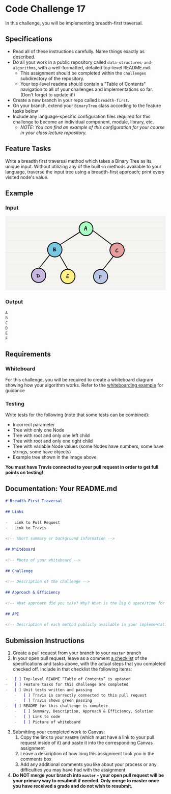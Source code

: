 # Code Challenge 17

In this challenge, you will be implementing breadth-first traversal.

## Specifications

-   Read all of these instructions carefully. Name things exactly as described.
-   Do all your work in a public repository called `data-structures-and-algorithms`, with a well-formatted, detailed top-level README.md.
    -   This assignment should be completed within the `challenges` subdirectory of the repository.
    -   Your top-level readme should contain a "Table of Contents" navigation to all of your challenges and implementations so far. (Don't forget to update it!)
-   Create a new branch in your repo called `breadth-first`.
-   On your branch, extend your `BinaryTree` class according to the feature tasks below
-   Include any language-specific configuration files required for this challenge to become an individual component, module, library, etc.
    -   _NOTE: You can find an example of this configuration for your course in your class lecture repository._

## Feature Tasks

Write a breadth first traversal method which takes a Binary Tree as its unique input. Without utilizing any of the built-in methods available to your language, traverse the input tree using a breadth-first approach; print every visited node's value.

## Example

### Input

![Example](./binary-tree.png)

### Output

```
A
B
C
D
E
F
```

## Requirements

### Whiteboard

For this challenge, you will be required to create a whiteboard diagram showing how your algorithm works. Refer to the [whiteboarding example](../DataStructuresWhiteboard.PNG) for guidance

### Testing

Write tests for the following (note that some tests can be combined):

-   Incorrect parameter
-   Tree with only one Node
-   Tree with root and only one left child
-   Tree with root and only one right child
-   Tree with variable Node values (some Nodes have numbers, some have strings, some have objects)
-   Example tree shown in the image above

**You must have Travis connected to your pull request in order to get full points on testing!**

## Documentation: Your README.md

```markdown
# Breadth-First Traversal

## Links

-   Link to Pull Request
-   Link to Travis

<!-- Short summary or background information -->

## Whiteboard

<!-- Photo of your whiteboard -->

## Challenge

<!-- Description of the challenge -->

## Approach & Efficiency

<!-- What approach did you take? Why? What is the Big O space/time for this approach? -->

## API

<!-- Description of each method publicly available in your implementation -->
```

## Submission Instructions

1. Create a pull request from your branch to your `master` branch
2. In your open pull request, leave as a comment [a checklist](https://github.com/blog/1825-task-lists-in-all-markdown-documents) of the specifications and tasks above, with the actual steps that you completed checked off. Include in that checklist the following items:

```markdown
-   [ ] Top-level README “Table of Contents” is updated
-   [ ] Feature tasks for this challenge are completed
-   [ ] Unit tests written and passing
    -   [ ] Travis is correctly connected to this pull request
    -   [ ] Travis shows green passing
-   [ ] README for this challenge is complete
    -   [ ] Summary, Description, Approach & Efficiency, Solution
    -   [ ] Link to code
    -   [ ] Picture of whiteboard
```

3. Submitting your completed work to Canvas:
    1. Copy the link to your `README` (which must have a link to your pull request inside of it) and paste it into the corresponding Canvas assignment
    1. Leave a description of how long this assignment took you in the comments box
    1. Add any additional comments you like about your process or any difficulties you may have had with the assignment
4. **Do NOT merge your branch into `master` - your open pull request will be your primary way to resubmit if needed. Only merge to master once you have received a grade and do not wish to resubmit.**
